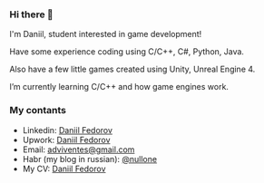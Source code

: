 ### Hi there 👋

I'm Daniil, student interested in game development! 

Have some experience coding using C/C++, C#, Python, Java.

Also have a few little games created using Unity, Unreal Engine 4.

I’m currently learning C/C++ and how game engines work. 

### My contants
- Linkedin: [Daniil Fedorov](https://www.linkedin.com/in/daniil-fedorov-529749205/)
- Upwork: [Daniil Fedorov](https://www.upwork.com/freelancers/~01181ec3aeaf30aab2)
- Email: adviventes@gmail.com
- Habr (my blog in russian): [@nullone](https://habr.com/ru/users/nullone/)
- My CV: [Daniil Fedorov](https://github.com/NullOne01/NullOne01/blob/master/Daniil_Fiodarau_CV.docx)
